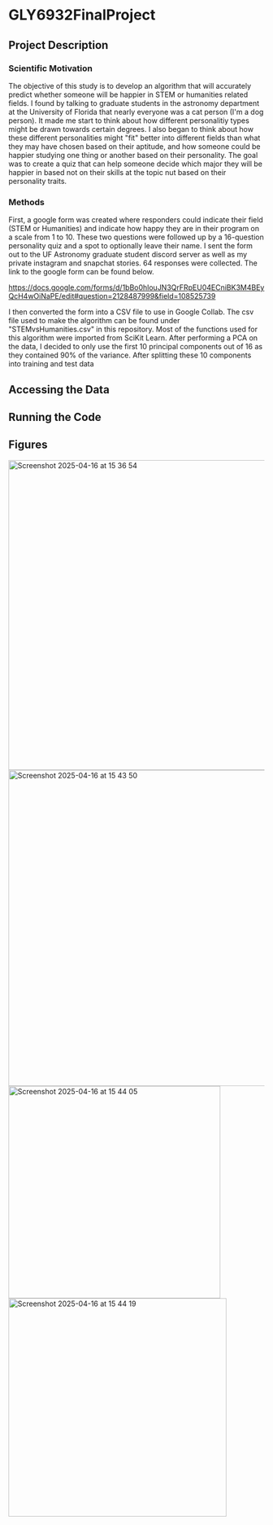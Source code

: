 # GLY6932FinalProject
## Project Description
### Scientific Motivation
The objective of this study is to develop an algorithm that will accurately predict whether someone will be happier in STEM or humanities related fields. I found by talking to graduate students in the astronomy department at the University of Florida that nearly everyone was a cat person (I'm a dog person).  It made me start to think about how different personalitiy types might be drawn towards certain degrees. I also began to think about how these different personalities might "fit" better into different fields than what they may have chosen based on their aptitude, and how someone could be happier studying one thing or another based on their personality.  The goal was to create a quiz that can help someone decide which major they will be happier in based not on their skills at the topic nut based on their personality traits.   
### Methods
First, a google form was created where responders could indicate their field (STEM or Humanities) and indicate how happy they are in their program on a scale from 1 to 10.  These two questions were followed up by a 16-question personality quiz and a spot to optionally leave their name.  I sent the form out to the UF Astronomy graduate student discord server as well as my private instagram and snapchat stories. 64 responses were collected. The link to the google form can be found below.  

https://docs.google.com/forms/d/1bBo0hlouJN3QrFRpEU04ECniBK3M4BEyQcH4wOiNaPE/edit#question=2128487999&field=108525739

I then converted the form into a CSV file to use in Google Collab.  The csv file used to make the algorithm can be found under "STEMvsHumanities.csv" in this repository.  Most of the functions used for this algorithm were imported from SciKit Learn.  After performing a PCA on the data, I decided to only use the first 10 principal components out of 16 as they contained 90% of the variance.  After splitting these 10 components into training and test data  
## Accessing the Data
## Running the Code
## Figures
<img width="609" alt="Screenshot 2025-04-16 at 15 36 54" src="https://github.com/user-attachments/assets/bf0b35bc-31f9-4813-89ad-bdeed4d62209" />
<img width="621" alt="Screenshot 2025-04-16 at 15 43 50" src="https://github.com/user-attachments/assets/3cdcb6d8-a24f-4c13-9812-b73ca95f1b4a" />
<img width="417" alt="Screenshot 2025-04-16 at 15 44 05" src="https://github.com/user-attachments/assets/7edcde51-bf00-49ce-a271-cf1e618d725c" />
<img width="429" alt="Screenshot 2025-04-16 at 15 44 19" src="https://github.com/user-attachments/assets/30acf61f-9a3b-4709-8834-b46d011865b4" />
